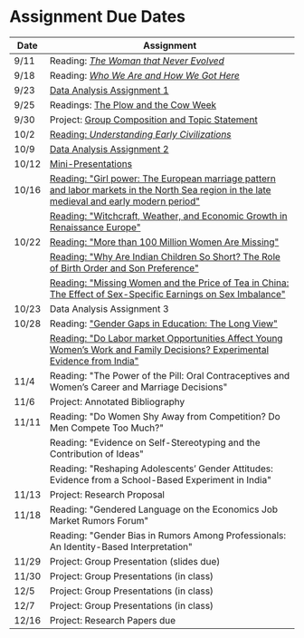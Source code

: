# Assignment Due Dates

| Date | Assignment |
| ------- | -------------- |
| 9/11 | Reading:  [_The Woman that Never Evolved_](https://www.gradescope.com/courses/439200/assignments/2233713/) |
| 9/18 | Reading:  [_Who We Are and How We Got Here_](https://www.gradescope.com/courses/439200/assignments/2254927/) |
| 9/23 | [Data Analysis Assignment 1](data1.html) |
| 9/25 | Readings:  [The Plow and the Cow Week](https://www.gradescope.com/courses/439200/assignments/2275112/) |
| 9/30 | Project:  [Group Composition and Topic Statement](https://www.gradescope.com/courses/439200/assignments/2292078/) |
| 10/2 | [Reading:  _Understanding Early Civilizations_](https://www.gradescope.com/courses/439200/assignments/2295453/) |
| 10/9 | [Data Analysis Assignment 2](data2.html) |
| 10/12 | [Mini-Presentations](https://www.gradescope.com/courses/439200/assignments/2341459/) |
| 10/16 | [Reading:  "Girl power: The European marriage pattern and labor markets in the North Sea region in the late medieval and early modern period"](https://www.gradescope.com/courses/439200/assignments/2341367/) |
|     | [Reading:   "Witchcraft, Weather, and Economic Growth in Renaissance Europe"](https://www.gradescope.com/courses/439200/assignments/2341367/) |
| 10/22 | [Reading:  "More than 100 Million Women Are Missing"](https://www.gradescope.com/courses/439200/assignments/2362686/) |
|       | [Reading:  "Why Are Indian Children So Short? The Role of Birth Order and Son Preference"](https://www.gradescope.com/courses/439200/assignments/2362686/) |
|       | [Reading:  "Missing Women and the Price of Tea in China: The Effect of Sex-Specific Earnings on Sex Imbalance"](https://www.gradescope.com/courses/439200/assignments/2362686/) |
| 10/23 | Data Analysis Assignment 3 |
| 10/28 | Reading:  ["Gender Gaps in Education: The Long View"](https://www.gradescope.com/courses/439200/assignments/2383180/) |
|       | [Reading:  "Do Labor market Opportunities Affect Young Women’s Work and Family Decisions? Experimental Evidence from India"](https://www.gradescope.com/courses/439200/assignments/2383180/) |
| 11/4 | Reading:  "The Power of the Pill: Oral Contraceptives and Women’s Career and Marriage Decisions" |
| 11/6 | Project:  Annotated Bibliography |
| 11/11 | Reading: "Do Women Shy Away from Competition? Do Men Compete Too Much?" |
|       | Reading: "Evidence on Self-Stereotyping and the Contribution of Ideas" |
|       | Reading: "Reshaping Adolescents’ Gender Attitudes: Evidence from a School-Based Experiment in India" |
| 11/13 | Project:  Research Proposal |
| 11/18 | Reading:  "Gendered Language on the Economics Job Market Rumors Forum" |
|       | Reading:  "Gender Bias in Rumors Among Professionals: An Identity-Based Interpretation" |
| 11/29 | Project:  Group Presentation (slides due) |
| 11/30 | Project:  Group Presentations (in class) |
| 12/5 | Project:  Group Presentations (in class) |
| 12/7 | Project:  Group Presentations (in class) |
| 12/16 | Project:  Research Papers due |


